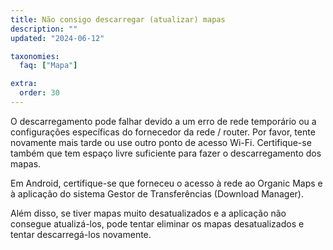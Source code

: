 ```yaml
---
title: Não consigo descarregar (atualizar) mapas
description: ""
updated: "2024-06-12"

taxonomies:
  faq: ["Mapa"]

extra:
  order: 30
---
```


O descarregamento pode falhar devido a um erro de rede temporário ou a configurações específicas do fornecedor da rede / router. Por favor, tente novamente mais tarde ou use outro ponto de acesso Wi-Fi. Certifique-se também que tem espaço livre suficiente para fazer o descarregamento dos mapas.

Em Android, certifique-se que forneceu o acesso à rede ao Organic Maps e à aplicação do sistema Gestor de Transferências (Download Manager).

Além disso, se tiver mapas muito desatualizados e a aplicação não consegue atualizá-los, pode tentar eliminar os mapas desatualizados e tentar descarregá-los novamente.
